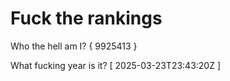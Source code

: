 # Fuck the rankings

Who the hell am I?
{ 9925413 }

What fucking year is it?
[ 2025-03-23T23:43:20Z ]
